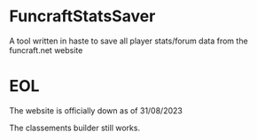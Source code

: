 # FuncraftStatsSaver
A tool written in haste to save all player stats/forum data from the funcraft.net website

# EOL
The website is officially down as of 31/08/2023

The classements builder still works.
